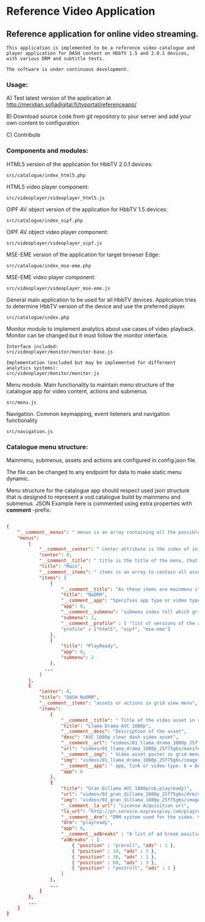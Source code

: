 # Reference Video Application



## Reference application for online video streaming.





	This application is implemented to be a reference video catalogue and player application for DASH content on HbbTV 1.5 and 2.0.1 devices, with various DRM and subtitle tests. 

	The software is under continuous development.



### Usage:



A) Test latest version of the application at http://meridian.sofiadigital.fi/tvportal/referenceapp/

B) Download source code from git repository to your server and add your own content to configuration

C) Contribute



### Components and modules:



HTML5 version of the application for HbbTV 2.0.1 devices:

	src/catalogue/index_html5.php

HTML5 video player component:

	src/videoplayer/videoplayer_html5.js

	

OIPF AV object version of the application for HbbTV 1.5 devices:

	src/catalogue/index_oipf.php

OIPF AV object video player component:

	src/videoplayer/videoplayer_oipf.js

MSE-EME version of the application for target browser Edge:

	src/catalogue/index_mse-eme.php

MSE-EME video player component:

	src/videoplayer/videoplayer_mse-eme.js
	

General main application to be used for all HbbTV devices. Application tries to determine HbbTV version of the device and use the preferred player.

	src/catalogue/index.php



Monitor module to implement analytics about use cases of video playback. Monitor can be changed but it must follow the monitor interface.

	Interface included:
	src/videoplayer/monitor/monitor-base.js
	
	Implementation (excluded but may be implemented for differeent analytics systems):
	src/videoplayer/monitor/monitor.js



Menu module. Main functionality to maintain menu structure of the catalogue app for video content, actions and submenus

	src/menu.js



Navigation. Common keymapping, event listeners and navigation functionality

	src/navigation.js

	

	



### Catalogue menu structure:

Mainmenu, submenus, assets and actions are configured in config.json file. 

The file can be changed to any endpoint for data to make static menu dynamic.

Menu structure for the catalogue app should respect used json structure that 
is designed to represent a vod catalogue build by mainmenu and submenus. 
JSON Example here is commented using extra properties with __comment__ -prefix:



```json

{
	"__comment__menus": " menus is an array containing all the possible menus. menus[0] is always the main menu ",
    "menus":
        {
            "__comment__center": " center attribute is the index of initially focused item in specified menu",
            "center": 0,
            "__comment__title": " title is the title of the menu, that can be displayed in UI",
            "title": "Main",
            "__comment__items": " items is an array to contain all asset/submenu entries / actions in specified menu",
            "items": [
                {
                    "__comment__title": "As these items are mainmenu items (menus[0]), these titles are displayed in top bar",
                    "title": "NoDRM",
                    "__comment__app": "Specifies app type or video type. Obsolote for submenu entries",
                    "app": 0,
                    "__comment__submenu": "submenu index tell which gridview menu will open when this entry is selected",
                    "submenu": 1,
					"__comment__profile" : [ "list of versions of the app this asset is available" ]
					"profile" : ["html5", "oipf", "mse-eme"]
                },
                {
                    "title": "PlayReady",
                    "app": 0,
                    "submenu": 2
                },
              ...
            ]
        },
        {
            "center": 0,
            "title": "DASH NoDRM",
            "__comment__items": "assets or actions in grid view menu",
            "items":
                {
                    "__comment__title": " Title of the video asset in video asset menu",
                    "title": "Llama Drama AVC 1080p",
					"__comment__desc": "Description of the asset",
					"desc": "AVC 1080p clear dash video asset",
                    "__comment__url": "videos/01_llama_drama_1080p_25f75g6s/manifest.mpd", /* url of the video */
                    "url": "videos/01_llama_drama_1080p_25f75g6s/manifest.mpd", /* url of the video */
                    "__comment__img": " Video asset poster in grid menu",
                    "img": "videos/01_llama_drama_1080p_25f75g6s/image_320x180.jpg",
                    "__comment__app": " app, link or video type. 6 = DASH video",
                    "app": 6
                },
				{
                    "title": "Gran Dillama AVC 1080p(ob,playready)",
                    "url": "videos/02_gran_dillama_1080p_25f75g6s/drm/manifest_subob.mpd",
                    "img": "videos/02_gran_dillama_1080p_25f75g6s/image_320x180.jpg",
                    "__comment__la_url": "License Acquisition url",
                    "la_url": "http://pr.service.expressplay.com/playready/RightsManager.asmx?ExpressPlayToken=AQAAABc2N30AAABgBn4lJkOh7rGbzg8FAGA__5dMOL2dJWxTSTq2STx0DnBWAmske8JU1azAR0-__zPnMWvyKTqVh3ZtHJCPiwT7mu3BCzm3X7U1utgGfcZ97n6CClFjsUdHVQ70IqMuDkRUvIDi2BpU8VEn64kE56r1Evy0wFM",
					"__comment__drm": "DRM system used for the video. Values: [empty], 'playready', 'marlin'",
					"drm": "playready",
                    "app": 6,
					"__comment__adBreaks" : "A list of ad break positions. The list contains objects that shall have ad break (position) in seconds or named 'preroll' or 'postroll' and number of (ads) in specified break",
					"adBreaks" : [
						{ "position" : "preroll", "ads" : 1 },
						{ "position" : 10, "ads" : 3 },
						{ "position" : 30, "ads" : 1 },
						{ "position" : 60, "ads" : 3 },
						{ "position" : "postroll", "ads" : 1 }
					]					
                },
				...
			]
		},
		...
	]
}
```
